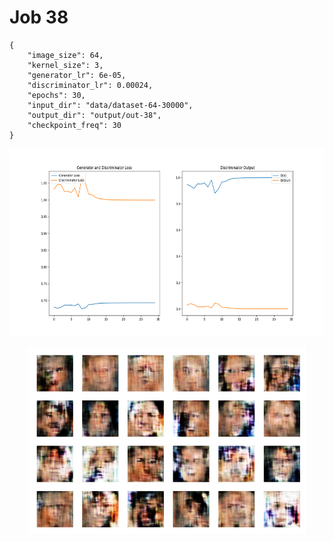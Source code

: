 
Job 38
======


```
{
    "image_size": 64,
    "kernel_size": 3,
    "generator_lr": 6e-05,
    "discriminator_lr": 0.00024,
    "epochs": 30,
    "input_dir": "data/dataset-64-30000",
    "output_dir": "output/out-38",
    "checkpoint_freq": 30
}
```  
<p align="center">
    <img src="images/plot38.png" height="300"/>
</p>  
<p align="center">
    <img src="images/output38.png" height="300"/>
</p>